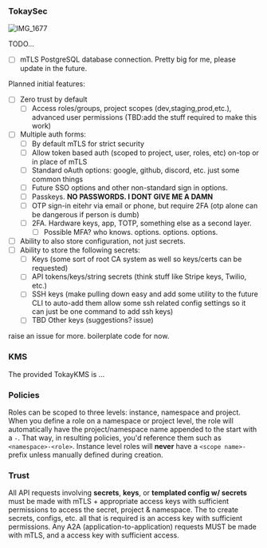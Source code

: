 ### TokaySec
![IMG_1677](https://github.com/user-attachments/assets/b0872f59-55da-4de1-b155-0ecee73e9da3)

TODO...

- [ ] mTLS PostgreSQL database connection. Pretty big for me, please update in the future.

Planned initial features:
- [ ] Zero trust by default
    - [ ] Access roles/groups, project scopes (dev,staging,prod,etc.), advanced user permissions (TBD:add the 
            stuff required to make this work)
- [ ] Multiple auth forms:
    - [ ] By default mTLS for strict security
    - [ ] Allow token based auth (scoped to project, user, roles, etc) on-top 
            or in place of mTLS
    - [ ] Standard oAuth options: google, github, discord, etc. just some common things
    - [ ] Future SSO options and other non-standard sign in options.
    - [ ] Passkeys. **NO PASSWORDS. I DONT GIVE ME A DAMN**
    - [ ] OTP sign-in eitehr via email or phone, but require 2FA (otp alone can be dangerous if person is dumb)
    - [ ] 2FA. Hardware keys, app, TOTP, something else as a second layer.
        - [ ] Possible MFA? who knows. options. options. options.
- [ ] Ability to also store configuration, not just secrets.
- [ ] Ability to store the following secrets:
    - [ ] Keys (some sort of root CA system as well so keys/certs can be requested)
    - [ ] API tokens/keys/string secrets (think stuff like Stripe keys, Twilio, etc.)
    - [ ] SSH keys (make pulling down easy and add some utility to the future CLI to auto-add them
            allow some ssh related config settings so it can just be one command to add ssh keys)
    - [ ] TBD Other keys (suggestions? issue)

raise an issue for more. boilerplate code for now.

### KMS

The provided TokayKMS is ...

### Policies

Roles can be scoped to three levels: instance, namespace and project. When you define a role on a namespace or project level,
the role will automatically have the project/namespace name appended to the start with a `-`. That way, in resulting policies,
you'd reference them such as `<namespace>-<role>`. Instance level roles will **never** have a `<scope name>-` prefix unless manually
defined during creation. 

### Trust

All API requests involving **secrets**, **keys**, or **templated config w/ secrets** must be made with mTLS + appropriate access keys with sufficient permissions to access the secret, project & namespace. The to create secrets, configs, etc. all that is required is an access key with sufficient permissions. Any A2A (application-to-application) requests MUST be made with mTLS, and a access key with sufficient access.
